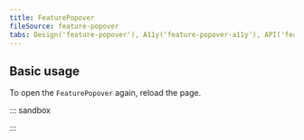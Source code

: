 ```yaml
---
title: FeaturePopover
fileSource: feature-popover
tabs: Design('feature-popover'), A11y('feature-popover-a11y'), API('feature-popover-api'), Example('feature-popover-code'), Changelog('feature-popover-changelog')
---
```


## Basic usage

To open the `FeaturePopover` again, reload the page.

::: sandbox

<script lang="tsx">
  export Demo from 'stories/components/feature-popover/docs/examples/Basic.tsx';
</script>

:::
